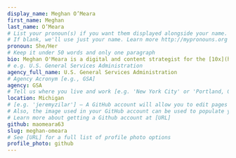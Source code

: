 ```yaml
---
display_name: Meghan O’Meara
first_name: Meghan
last_name: O’Meara
# List your pronoun(s) if you want them displayed alongside your name.
# If blank, we'll use just your name. Learn more http://mypronouns.org
pronoun: She/Her
# Keep it under 50 words and only one paragraph
bio: Meghan O'Meara is a digital and content strategist for the [10x](https://10x.gsa.gov/) team within the Technology Transformation Services (TTS) Office of Solutions at at the U.S. General Services Administration (GSA).
# e.g. U.S. General Services Administration
agency_full_name: U.S. General Services Administration
# Agency Acronym [e.g., GSA]
agency: GSA
# Tell us where you live and work [e.g. 'New York City' or 'Portland, OR']
location: Michigan
# [e.g. 'jeremyzilar'] — A GitHub account will allow you to edit pages on Digital.gov.
# Also, the image used in your GitHub account can be used to populate your digital.gov profile photo.
# Learn more about getting a Github account at [URL]
github: maomeara63
slug: meghan-omeara
# See [URL] for a full list of profile photo options
profile_photo: github
---
```

